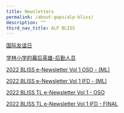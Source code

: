 ```yaml
---
title: Newsletters
permalink: /about-gwps/alp-bliss/
description: ""
third_nav_title: ALP BLISS
---
```


[国际友谊日](/files/ALP%20BLISS/国际友谊日.pdf)

[学林小学的幕后英雄-后勤人员](/files/ALP%20BLISS/学林小学的幕后英雄-后勤人员.pdf)

[2022 BLISS e-Newsletter Vol 1 OSO - (ML)](/files/ALP%20BLISS/2022%20BLISS%20e-Newsletter%20Vol%201%20OSO%20-%20(ML).pdf)

[2022 BLISS e-Newsletter Vol 1 IFD - (ML)](/files/ALP%20BLISS/2022%20BLISS%20e-Newsletter%20Vol%201%20IFD%20-%20(ML).pdf)

[2022 BLISS TL e-Newsletter Vol 1 - OSO](/files/ALP%20BLISS/2022%20BLISS%20TL%20e-Newsletter%20Vol%201%20-%20OSO.pdf)

[2022 BLISS TL e-Newsletter Vol 1 IFD - FINAL](/files/ALP%20BLISS/2022%20BLISS%20TL%20e-Newsletter%20Vol%201%20IFD%20-%20FINAL.pdf)